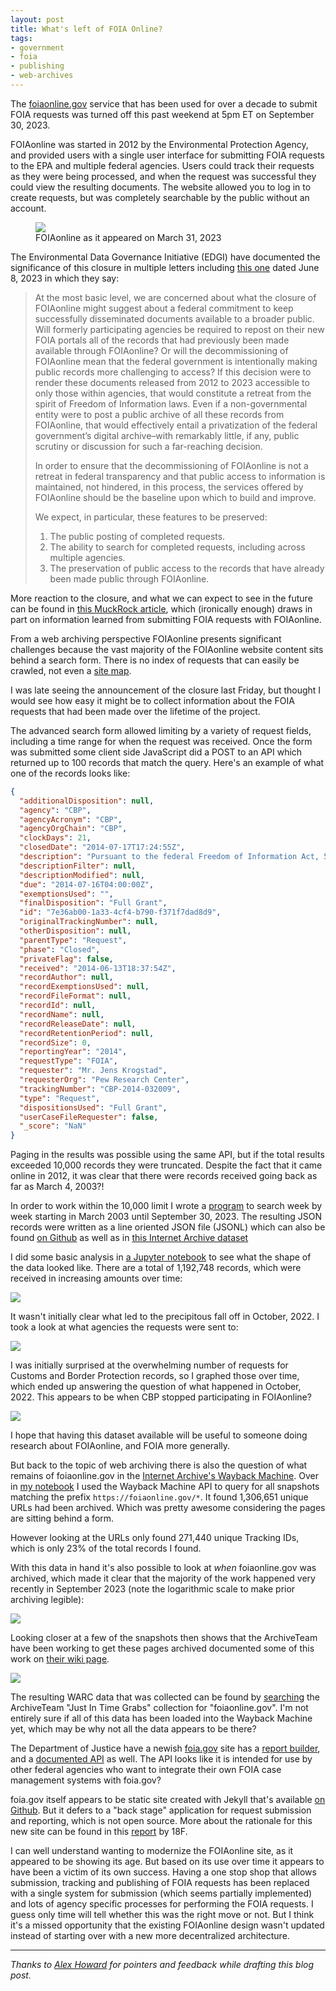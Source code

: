 ```yaml
---
layout: post
title: What's left of FOIA Online?
tags:
- government
- foia
- publishing
- web-archives
---
```


The [foiaonline.gov](https://foiaonline.gov) service that has been used for over a decade to submit FOIA requests was turned off this past weekend at 5pm ET on September 30, 2023.

FOIAonline was started in 2012 by the Environmental Protection Agency, and provided users with a single user interface for submitting FOIA requests to the EPA and multiple federal agencies. Users could track their requests as they were being processed, and when the request was successful they could view the resulting documents. The website allowed you to log in to create requests, but was completely searchable by the public without an account.

<figure>
  <a href="https://web.archive.org/web/20230331125350/https://foiaonline.gov/foiaonline/action/public/home"><img class="img-fluid" src="/images/foia-online-home.png"></a>
  <figcaption>FOIAonline as it appeared on March 31, 2023</figcaption>
</figure>

The Environmental Data Governance Initiative (EDGI) have documented the significance of this closure in multiple letters including [this one](https://envirodatagov.org/wp-content/uploads/2023/09/EDGI_Comment_FOIA_Advisory_Committee_2023-06-08.pdf) dated June 8, 2023 in which they say:

> At the most basic level, we are concerned about what the closure of FOIAonline might suggest
about a federal commitment to keep successfully disseminated documents available to a
broader public. Will formerly participating agencies be required to repost on their new FOIA
portals all of the records that had previously been made available through FOIAonline? Or will
the decommissioning of FOIAonline mean that the federal government is intentionally making
public records more challenging to access? If this decision were to render these documents
released from 2012 to 2023 accessible to only those within agencies, that would constitute a
retreat from the spirit of Freedom of Information laws. Even if a non-governmental entity were to
post a public archive of all these records from FOIAonline, that would effectively entail a
privatization of the federal government’s digital archive–with remarkably little, if any, public
scrutiny or discussion for such a far-reaching decision.
>
> In order to ensure that the decommissioning of FOIAonline is not a retreat in federal
transparency and that public access to information is maintained, not hindered, in this process,
the services offered by FOIAonline should be the baseline upon which to build and improve.
>
> We expect, in particular, these features to be preserved:
> 
> 1. The public posting of completed requests.  
> 2. The ability to search for completed requests, including across multiple agencies.  
> 3. The preservation of public access to the records that have already been made public through FOIAonline.  

More reaction to the closure, and what we can expect to see in the future can be found in [this MuckRock article](https://www.muckrock.com/news/archives/2023/sep/26/foiaonline-shutting-down/), which (ironically enough) draws in part on information learned from submitting FOIA requests with FOIAonline.

From a web archiving perspective FOIAonline presents significant challenges because the vast majority of the FOIAonline website content sits behind a search form. There is no index of requests that can easily be crawled, not even a [site map](https://en.wikipedia.org/wiki/Site_map).

I was late seeing the announcement of the closure last Friday, but thought I would see how easy it might be to collect information about the FOIA requests that had been made over the lifetime of the project.

The advanced search form allowed limiting by a variety of request fields, including a time range for when the request was received. Once the form was submitted some client side JavaScript did a POST to an API which returned up to 100 records that match the query. Here's an example of what one of the records looks like:

```json
{
  "additionalDisposition": null,
  "agency": "CBP",
  "agencyAcronym": "CBP",
  "agencyOrgChain": "CBP",
  "clockDays": 21,
  "closedDate": "2014-07-17T17:24:55Z",
  "description": "Pursuant to the federal Freedom of Information Act, 5 U.S.C. § 552, I request the following data for all alien children apprehended by U.S. Customs and Border Protection at the Southwest Border in fiscal years 2013 and 2014. (Fiscal year 2014 would be from Oct. 1, 2013 through May 31, 2014.):   -Age  -Gender  -Country of origin  -Border Patrol sector of apprehension (i.e. apprehended in the Rio Grande Sector)  -Accompanied status (i.e. whether or not the child was accompanied by a parent or guardian)  -Case status (i.e. removed, placed in removal proceedings, etc.)    For unaccompanied alien children apprehended by U.S. Customs and Border Protection at the Southwest Border over the same time period (FY 2013 and FY 2014, through May 31, 2014), I request the following:   -Whether the apprehended child was released to family located in the U.S.  -Whether the apprehended child is suspected to be a human trafficking victim.    I would like to receive the information in an electronic format.    If my request is denied in whole or part, I ask that you justify all deletions by reference to specific exemptions of the act. I will also expect you to release all segregable portions of otherwise exempt material.    As I am making this request as a journalist and this information is of timely value, I would appreciate your communicating with me by telephone or email, rather than by mail, if you have questions regarding this request.    I look forward to your response within the 20 working days, as outlined by the statute.",
  "descriptionFilter": null,
  "descriptionModified": null,
  "due": "2014-07-16T04:00:00Z",
  "exemptionsUsed": "",
  "finalDisposition": "Full Grant",
  "id": "7e36ab00-1a33-4cf4-b790-f371f7dad8d9",
  "originalTrackingNumber": null,
  "otherDisposition": null,
  "parentType": "Request",
  "phase": "Closed",
  "privateFlag": false,
  "received": "2014-06-13T18:37:54Z",
  "recordAuthor": null,
  "recordExemptionsUsed": null,
  "recordFileFormat": null,
  "recordId": null,
  "recordName": null,
  "recordReleaseDate": null,
  "recordRetentionPeriod": null,
  "recordSize": 0,
  "reportingYear": "2014",
  "requestType": "FOIA",
  "requester": "Mr. Jens Krogstad",
  "requesterOrg": "Pew Research Center",
  "trackingNumber": "CBP-2014-032009",
  "type": "Request",
  "dispositionsUsed": "Full Grant",
  "userCaseFileRequester": false,
  "_score": "NaN"
}
```

Paging in the results was possible using the same API, but if the total results exceeded 10,000 records they were truncated. Despite the fact that it came online in 2012, it was clear that there were records received going back as far as March 4, 2003?!

In order to work within the 10,000 limit I wrote a [program](https://github.com/edsu/foiaonline/blob/main/pull.py) to search week by week starting in March 2003 until September 30, 2023. The resulting JSON records were written as a line oriented JSON file (JSONL) which can also be found [on Github](https://github.com/edsu/foiaonline/) as well as in [this Internet Archive dataset](https://archive.org/details/foia-online-requests)

I did some basic analysis in [a Jupyter notebook](https://github.com/edsu/foiaonline/blob/main/Notebook.ipynb) to see what the shape of the data looked like. There are a total of 1,192,748 records, which were received in increasing amounts over time:

<a href="/images/foia-online-requests.png"><img class="img-fluid" src="/images/foia-online-requests.png"></a>

It wasn't initially clear what led to the precipitous fall off in October, 2022. I took a look at what agencies the requests were sent to:

<a href="/images/foia-online-agencies.png"><img class="img-fluid" src="/images/foia-online-agencies.png"></a>

I was initially surprised at the overwhelming number of requests for Customs and Border Protection records, so I graphed those over time, which ended up answering the question of what happened in October, 2022. This appears to be when CBP stopped participating in FOIAonline?

<a href="/images/foia-online-cbp.png"><img class="img-fluid" src="/images/foia-online-cbp.png"></a>

I hope that having this dataset available will be useful to someone doing research about FOIAonline, and FOIA more generally.

But back to the topic of web archiving there is also the question of what remains of foiaonline.gov in the [Internet Archive's Wayback Machine](https://web.archive.org). Over in [my notebook](https://github.com/edsu/foiaonline/blob/main/Notebook.ipynb) I used the Wayback Machine API to query for all snapshots matching the prefix `https://foiaonline.gov/*`. It found 1,306,651 unique URLs had been archived. Which was pretty awesome considering the pages are sitting behind a form. 

However looking at the URLs only found 271,440 unique Tracking IDs, which is only 23% of the total records I found.

With this data in hand it's also possible to look at *when* foiaonline.gov was archived, which made it clear that the majority of the work happened very recently in September 2023 (note the logarithmic scale to make prior archiving legible):

<a href="/images/foia-online-archiveteam.png"><img class="img-fluid" src="/images/foia-online-archiveteam.png"></a>

Looking closer at a few of the snapshots then shows that the ArchiveTeam have been working to get these pages archived documented some of this work on [their wiki page](https://wiki.archiveteam.org/index.php/FOIAonline).

<a href="/images/foia-online-wayback.png"><img class="img-fluid" src="/images/foia-online-wayback.png"></a>

The resulting WARC data that was collected can be found by [searching](https://archive.org/details/archiveteam-fire?query=foiaonline.gov) the ArchiveTeam "Just In Time Grabs" collection for "foiaonline.gov". I'm not entirely sure if all of this data has been loaded into the Wayback Machine yet, which may be why not all the data appears to be there?

The Department of Justice have a newish [foia.gov](https://foia.gov) site has a [report builder](https://www.foia.gov/data.html), and a [documented API](https://www.foia.gov/developer/agency-api/) as well. The API looks like it is intended for use by other federal agencies who want to integrate their own FOIA case management systems with foia.gov?

foia.gov itself appears to be static site created with Jekyll that's available [on Github](https://github.com/usdoj/foia.gov). But it defers to a "back stage" application for request submission and reporting, which is not open source. More about the rationale for this new site can be found in this [report](https://github.com/18F/foia-recommendations/blob/master/recommendations.md) by 18F.

I can well understand wanting to modernize the FOIAonline site, as it appeared to be showing its age. But based on its use over time it appears to have been a victim of its own success. Having a one stop shop that allows submission, tracking and publishing of FOIA requests has been replaced with a single system for submission (which seems partially implemented) and lots of agency specific processes for performing the FOIA requests. I guess only time will tell whether this was the right move or not. But I think it's a missed opportunity that the existing FOIAonline design wasn't updated instead of starting over with a new more decentralized architecture.

---

*Thanks to [Alex Howard](https://mastodon.social/@digiphile) for pointers and feedback while drafting this blog post.*
